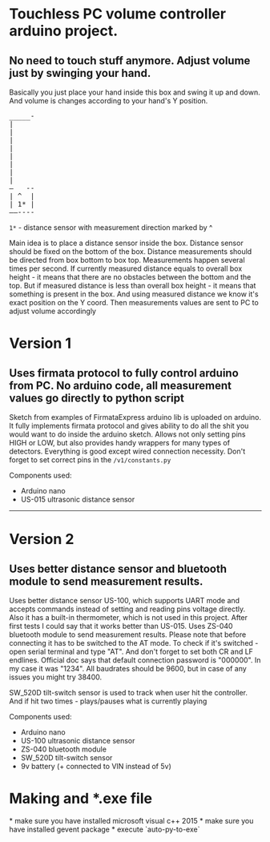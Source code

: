 <h1>Touchless PC volume controller arduino project.</h1>
<h2>
No need to touch stuff anymore. Adjust volume just by swinging your hand. 
</h2>

Basically you just place your hand inside this box and swing it up and down. And volume 
is changes according to your hand's Y position.  

<pre>
_____-
|
|
|
|
|
|
|
|
—   --
| ^  |
| 1* |
——----
</pre>

`1*` - distance sensor with measurement direction marked by ^ 

Main idea is to place a distance sensor inside the box. Distance sensor should 
be fixed on the bottom of the box. Distance measurements should be directed from box bottom to box top. 
Measurements happen several times per second. 
If currently measured distance equals to overall box height - it means that there
are no obstacles between the bottom and the top. But if measured distance is less than overall box 
height - it means that something is present in the box. And using measured distance we know it's
exact position on the Y coord. Then measurements values are sent to PC to adjust volume accordingly  



<h1>Version 1</h1> 
<h2>
Uses firmata protocol to fully control arduino from PC. 
No arduino code, all measurement values go directly to python script 
</h2> 


Sketch from examples of FirmataExpress arduino lib is uploaded on arduino. It fully implements firmata protocol
and gives ability to do all the shit you would want to do inside the arduino sketch. Allows not only setting 
pins HIGH or LOW, but also provides handy wrappers for many types of detectors. Everything is good 
except wired connection necessity.
Don't forget to set correct pins in the `/v1/constants.py`

Components used:
- Arduino nano
- US-015 ultrasonic distance sensor
<hr>


<h1>Version 2</h1>
<h2>
Uses better distance sensor and bluetooth module to send measurement results.
</h2>

Uses better distance sensor US-100, which supports UART mode and accepts commands instead
of setting and reading pins voltage directly. Also it has a built-in thermometer, which is not used in this
project. After first tests I could say that it works better than US-015.
Uses ZS-040 bluetooth module to send measurement results. Please note that before connecting it has to be
switched to the AT mode. To check if it's switched - open serial terminal and type "AT". And don't forget to set 
both CR and LF endlines. Official doc says that default connection password is "000000". In my case it was "1234".
All baudrates should be 9600, but in case of any issues you might try 38400.

SW_520D tilt-switch sensor is used to track when user hit the controller. And if hit two 
times - plays/pauses what is currently playing


Components used:
- Arduino nano
- US-100 ultrasonic distance sensor
- ZS-040 bluetooth module
- SW_520D tilt-switch sensor
- 9v battery (+ connected to VIN instead of 5v)





<h1>Making and *.exe file</h1>
* make sure you have installed microsoft visual c++ 2015
* make sure you have installed gevent package
* execute `auto-py-to-exe`